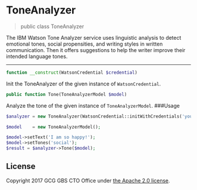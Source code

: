 # ToneAnalyzer

> public class ToneAnalyzer

The IBM Watson Tone Analyzer service uses linguistic analysis to detect emotional tones, social propensities, and writing styles in written communication. Then it offers suggestions to help the writer improve their intended language tones.

---

```php
function __construct(WatsonCredential $credential)
```

Init the ToneAnalyzer of the given instance of `WatsonCredential`.

```php
public function Tone(ToneAnalyzerModel $model)
```

Analyze the tone of the given instance of `ToneAnalyzerModel`.
###Usage
```php
$analyzer = new ToneAnalyzer(WatsonCredential::initWithCredentials('your username', 'your password'));  

$model    = new ToneAnalyzerModel();

$model->setText('I am so happy!');
$model->setTones('social');
$result = $analyzer->Tone($model);
```
## License
Copyright 2017 GCG GBS CTO Office under [the Apache 2.0 license](LICENSE).
